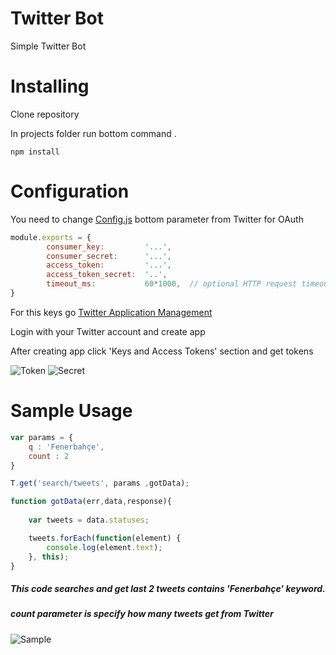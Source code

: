 # Twitter Bot
Simple Twitter Bot

# Installing

Clone repository  

In projects folder run bottom command .


```shell
npm install 
```

# Configuration

You need to change [Config.js](config.js) bottom parameter from Twitter for OAuth

```javascript
module.exports = {
        consumer_key:         '...',
        consumer_secret:      '...',
        access_token:         '...',
        access_token_secret:  '..',
        timeout_ms:           60*1000,  // optional HTTP request timeout to apply to all requests.
}
 ```
For this keys go  [Twitter Application Management](https://apps.twitter.com/)

Login with your Twitter account and create app  

After creating app  click 'Keys and Access Tokens' section and get tokens 

![Token](https://i.imgur.com/XRBXt6X.png)
![Secret](https://i.imgur.com/tj65QYN.png)


# Sample Usage 


```javascript
var params = {
    q : 'Fenerbahçe',
    count : 2
}

T.get('search/tweets', params ,gotData);

function gotData(err,data,response){
    
    var tweets = data.statuses;

    tweets.forEach(function(element) {
        console.log(element.text);
    }, this);
}
```
##### This code searches and get last 2 tweets contains 'Fenerbahçe' keyword.
##### count parameter is specify how many tweets get from Twitter

![Sample](http://i.imgur.com/S7cqfptr.png)

